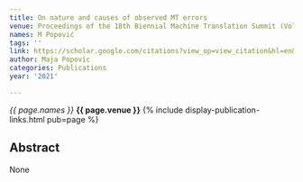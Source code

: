 ```yaml
---
title: On nature and causes of observed MT errors
venue: Proceedings of the 18th Biennial Machine Translation Summit (Volume 1 …, 2021
names: M Popović
tags: ''
link: https://scholar.google.com/citations?view_op=view_citation&hl=en&user=KdAV2Y0AAAAJ&pagesize=100&sortby=pubdate&citation_for_view=KdAV2Y0AAAAJ:eq2jaN3J8jMC
author: Maja Popovic
categories: Publications
year: '2021'

---
```


*{{ page.names }}*
**{{ page.venue }}**
{% include display-publication-links.html pub=page %}
## Abstract

None